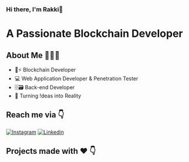 ### Hi there, I'm Rakki👋


# A Passionate Blockchain Developer 

## About Me 🤷🏻‍♂️

* 🔑⚡ Blockchain Developer
* 💻 Web Application Developer & Penetration Tester
* 🗄️🗃️ Back-end Developer
* 📝 Turning !deas into Reality

## 
## Reach me via 👇

[![Instagram](https://img.shields.io/badge/Instagram-gray.svg?style=for-the-badge&logo=instagram)](https://www.instagram.com/iamtaki_/)
[![Linkedin](https://img.shields.io/badge/LinkedIn-blue.svg?style=for-the-badge&logo=linkedin)](https://www.linkedin.com/in/iamrakki/)


## Projects made with ❤️ 👇
